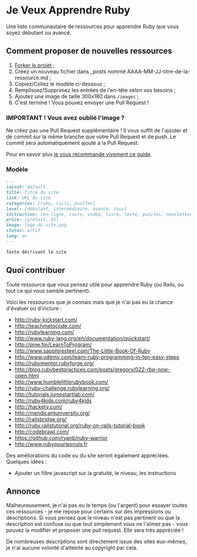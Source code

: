 # Je Veux Apprendre Ruby

Une liste communautaire de ressources pour apprendre Ruby que vous soyez débutant ou avancé.

## Comment proposer de nouvelles ressources

1. [Forker le projet](https://github.com/simonc/jeveuxapprendreruby.fr/fork) ;
1. Créez un nouveau fichier dans _posts nommé AAAA-MM-JJ-titre-de-la-ressource.md ;
2. Copiez/Collez le modèle ci-dessous ;
3. Remplissez/Supprimez les entrées de l'en-tête selon vos besoins ;
4. Ajoutez une image de taille 300x180 dans `/images` ;
5. C'est terminé ! Vous pouvez envoyer une Pull Request !

### IMPORTANT ! Vous avez oublié l'image ?

Ne créez pas une Pull Request supplémentaire ! Il vous suffit de l'ajouter et de commit sur la même branche que votre Pull Request et de push. Le commit sera automatiquement ajouté à la Pull Request.

Pour en savoir plus [je vous recommande vivement ce guide](https://guides.github.com/introduction/flow/index.html).

### Modèle

``` markdown
---
layout: default
title: Titre du site
link: URL du site
categories: [ruby, rails, puzzles]
level: [débutant, intermédiaire, avancé, tous]
instruction: [en-ligne, cours, vidéo, livre, texte, puzzles, newsletter, podcast]
price: [gratuit, $5]
image: logo-du-site.png
status: actif
lang: en
---

Texte décrivant le site
```

## Quoi contribuer

Toute ressource que vous pensez utile pour apprendre Ruby (ou Rails, ou tout ce qui vous semble pertinent).

Voici les ressources que je connais mais que je n'ai pas eu la chance d'évaluer ou d'inclure :

* http://ruby-kickstart.com/
* http://teachmetocode.com/
* http://rubylearning.com/
* http://www.ruby-lang.org/en/documentation/quickstart/
* http://pine.fm/LearnToProgram/
* http://www.sapphiresteel.com/The-Little-Book-Of-Ruby
* http://www.udemy.com/learn-ruby-programming-in-ten-easy-steps
* http://rubymentor.rubyforge.org/
* http://blog.rubybestpractices.com/posts/gregory/022-rbp-now-open.html
* http://www.humblelittlerubybook.com/
* http://ruby-challenge.rubylearning.org/
* http://tutorials.jumpstartlab.com/
* http://ruby4kids.com/ruby4kids
* http://hackety.com/
* http://mendicantuniversity.org/
* http://railsbridge.org/
* http://ruby.railstutorial.org/ruby-on-rails-tutorial-book
* http://codebrawl.com/
* https://github.com/ryanb/ruby-warrior
* http://www.rubypourlesnuls.fr

Des améliorations du code ou du site seront également appréciées. Quelques idées :

* Ajouter un filtre javascript sur la gratuité, le niveau, les instructions

## Annonce

Malheureusement, je n'ai pas eu le temps (ou l'argent) pour essayer toutes ces ressources - je me repose pour certains sur des impressions ou descriptions. Si vous pensez que le niveau n'est pas pertinent ou que la description est confuse ou que tout simplement vous ne l'aimez pas - vous pouvez la modifier et proposer une pull request. Elle sera très appréciée !

De nombreuses descriptions sont directement issue des sites eux-mêmes, je n'ai aucune volonté d'atteinte au copyright par cela.

